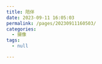 ```yaml
---
title: 陪伴
date: 2023-09-11 16:05:03
permalink: /pages/20230911160503/
categories: 
  - 摄像
tags: 
  - null

---
```


<!-- ![这是图片](/photo/陪伴.jpg "陪伴") -->
<pickerview src="/compress/compress-陪伴.jpg"/>